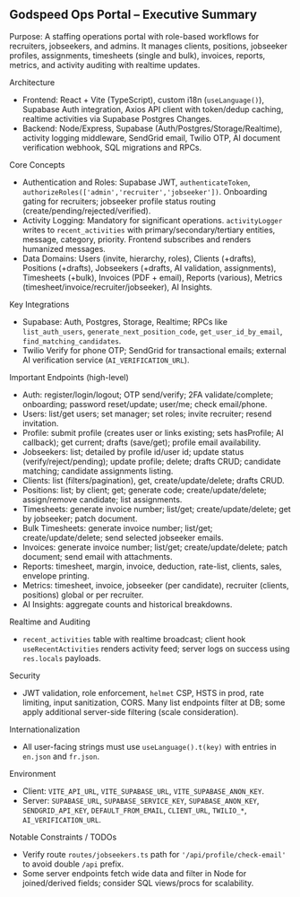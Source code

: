 ## Godspeed Ops Portal – Executive Summary

Purpose: A staffing operations portal with role-based workflows for recruiters, jobseekers, and admins. It manages clients, positions, jobseeker profiles, assignments, timesheets (single and bulk), invoices, reports, metrics, and activity auditing with realtime updates.

Architecture
- Frontend: React + Vite (TypeScript), custom i18n (`useLanguage()`), Supabase Auth integration, Axios API client with token/dedup caching, realtime activities via Supabase Postgres Changes.
- Backend: Node/Express, Supabase (Auth/Postgres/Storage/Realtime), activity logging middleware, SendGrid email, Twilio OTP, AI document verification webhook, SQL migrations and RPCs.

Core Concepts
- Authentication and Roles: Supabase JWT, `authenticateToken`, `authorizeRoles(['admin','recruiter','jobseeker'])`. Onboarding gating for recruiters; jobseeker profile status routing (create/pending/rejected/verified).
- Activity Logging: Mandatory for significant operations. `activityLogger` writes to `recent_activities` with primary/secondary/tertiary entities, message, category, priority. Frontend subscribes and renders humanized messages.
- Data Domains: Users (invite, hierarchy, roles), Clients (+drafts), Positions (+drafts), Jobseekers (+drafts, AI validation, assignments), Timesheets (+bulk), Invoices (PDF + email), Reports (various), Metrics (timesheet/invoice/recruiter/jobseeker), AI Insights.

Key Integrations
- Supabase: Auth, Postgres, Storage, Realtime; RPCs like `list_auth_users`, `generate_next_position_code`, `get_user_id_by_email`, `find_matching_candidates`.
- Twilio Verify for phone OTP; SendGrid for transactional emails; external AI verification service (`AI_VERIFICATION_URL`).

Important Endpoints (high-level)
- Auth: register/login/logout; OTP send/verify; 2FA validate/complete; onboarding; password reset/update; user/me; check email/phone.
- Users: list/get users; set manager; set roles; invite recruiter; resend invitation.
- Profile: submit profile (creates user or links existing; sets hasProfile; AI callback); get current; drafts (save/get); profile email availability.
- Jobseekers: list; detailed by profile id/user id; update status (verify/reject/pending); update profile; delete; drafts CRUD; candidate matching; candidate assignments listing.
- Clients: list (filters/pagination), get, create/update/delete; drafts CRUD.
- Positions: list; by client; get; generate code; create/update/delete; assign/remove candidate; list assignments.
- Timesheets: generate invoice number; list/get; create/update/delete; get by jobseeker; patch document.
- Bulk Timesheets: generate invoice number; list/get; create/update/delete; send selected jobseeker emails.
- Invoices: generate invoice number; list/get; create/update/delete; patch document; send email with attachments.
- Reports: timesheet, margin, invoice, deduction, rate-list, clients, sales, envelope printing.
- Metrics: timesheet, invoice, jobseeker (per candidate), recruiter (clients, positions) global or per recruiter.
- AI Insights: aggregate counts and historical breakdowns.

Realtime and Auditing
- `recent_activities` table with realtime broadcast; client hook `useRecentActivities` renders activity feed; server logs on success using `res.locals` payloads.

Security
- JWT validation, role enforcement, `helmet` CSP, HSTS in prod, rate limiting, input sanitization, CORS. Many list endpoints filter at DB; some apply additional server-side filtering (scale consideration).

Internationalization
- All user-facing strings must use `useLanguage().t(key)` with entries in `en.json` and `fr.json`.

Environment
- Client: `VITE_API_URL`, `VITE_SUPABASE_URL`, `VITE_SUPABASE_ANON_KEY`.
- Server: `SUPABASE_URL`, `SUPABASE_SERVICE_KEY`, `SUPABASE_ANON_KEY`, `SENDGRID_API_KEY`, `DEFAULT_FROM_EMAIL`, `CLIENT_URL`, `TWILIO_*`, `AI_VERIFICATION_URL`.

Notable Constraints / TODOs
- Verify route `routes/jobseekers.ts` path for `'/api/profile/check-email'` to avoid double `/api` prefix.
- Some server endpoints fetch wide data and filter in Node for joined/derived fields; consider SQL views/procs for scalability.


